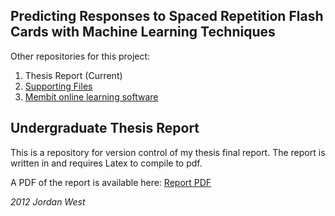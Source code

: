 Predicting Responses to Spaced Repetition Flash Cards with Machine Learning Techniques
-----------------------

Other repositories for this project:
 1.  Thesis Report (Current)
 2.  [Supporting Files](http://www.github.com/jordwest/thesis)
 3.  [Membit online learning software](http://www.github.com/jordwest/membit)


Undergraduate Thesis Report
-------------------------

This is a repository for version control of my thesis final report.
The report is written in and requires Latex to compile to pdf.

A PDF of the report is available here: [Report PDF](https://github.com/jordwest/Thesis-Report/raw/master/report.pdf)

*2012 Jordan West*

